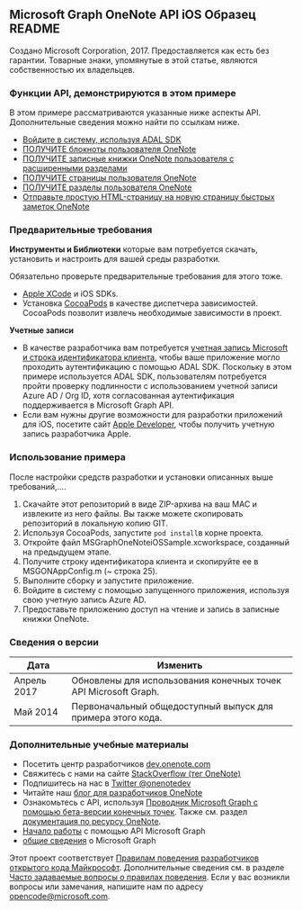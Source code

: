 Microsoft Graph OneNote API iOS Образец README
---------------------------------------------

Создано Microsoft Corporation, 2017. Предоставляется как есть без гарантии. Товарные знаки, упомянутые в этой статье, являются собственностью их владельцев.

### Функции API, демонстрируются в этом примере

В этом примере рассматриваются указанные ниже аспекты API. Дополнительные сведения можно найти по ссылкам ниже.

-	[Войдите в систему, используя ADAL SDK](https://github.com/AzureAD/azure-activedirectory-library-for-objc)
-	[ПОЛУЧИТЕ блокноты пользователя OneNote](https://developer.microsoft.com/ru-ru/graph/docs/api-reference/beta/api/notebook_get)
-	[ПОЛУЧИТЕ записные книжки OneNote пользователя с расширенными разделами](https://msdn.microsoft.com/ru-ru/library/azure/ad/graph/howto/azure-ad-graph-api-supported-queries-filters-and-paging-options?f=255&MSPPError=-2147217396#expand)
-	[ПОЛУЧИТЕ страницы пользователя OneNote](https://developer.microsoft.com/ru-ru/graph/docs/api-reference/beta/api/page_get)
-	[ПОЛУЧИТЕ разделы пользователя OneNote](https://developer.microsoft.com/ru-ru/graph/docs/api-reference/beta/api/section_get)
-	[Отправьте простую HTML-страницу на новую страницу быстрых заметок OneNote](https://developer.microsoft.com/ru-ru/graph/docs/api-reference/beta/api/section_post_pages)

### Предварительные требования

**Инструменты и Библиотеки** которые вам потребуется скачать, установить и настроить для вашей среды разработки.

Обязательно проверьте предварительные требования для этого тоже.

-	[Apple XCode](https://developer.apple.com/xcode/) и iOS SDKs.
-	Установка [CocoaPods](https://guides.cocoapods.org/using/getting-started.html) в качестве диспетчера зависимостей. CocoaPods позволит извлечь необходимые зависимости в проект.

**Учетные записи**

-	В качестве разработчика вам потребуется [учетная запись Microsoft и строка идентификатора клиента](https://docs.microsoft.com/en-us/azure/active-directory/develop/active-directory-v2-app-registration#build-a-quick-start-app), чтобы ваше приложение могло проходить аутентификацию с помощью ADAL SDK. Поскольку в этом примере используется ADAL SDK, пользователям потребуется пройти проверку подлинности с использованием учетной записи Azure AD / Org ID, хотя согласованная аутентификация поддерживается в Microsoft Graph API.
-	Если вам нужны другие возможности для разработки приложений для iOS, посетите сайт [Apple Developer](http://developer.apple.com/), чтобы получить учетную запись разработчика Apple.

### Использование примера

После настройки средств разработки и установки описанных выше требований,....

1.	Скачайте этот репозиторий в виде ZIP-архива на ваш MAC и извлеките из него файлы. Вы также можете скопировать репозиторий в локальную копию GIT.
2.	Используя CocoaPods, запустите `pod install`в корне проекта.
3.	Откройте файл MSGraphOneNoteiOSSample.xcworkspace, созданный на предыдущем этапе.
4.	Получите строку идентификатора клиента и скопируйте ее в MSGONAppConfig.m (~ строка 25).
5.	Выполните сборку и запустите приложение.
6.	Войдите в систему с помощью запущенного приложения, используя свою учетную запись Azure AD.
7.	Предоставьте приложению доступ на чтение и запись в записные книжки OneNote.

### Сведения о версии

| Дата | Изменить |
|------------|-------------------------------------------------------|
| Апрель 2017 | Обновлены для использования конечных точек API Microsoft Graph. |
| Май 2014 | Первоначальный общедоступный выпуск для примера этого кода. |

### Дополнительные учебные материалы

-	Посетить центр разработчиков [dev.onenote.com](http://dev.onenote.com)
-	Свяжитесь с нами на сайте [StackOverflow (тег OneNote)](http://go.microsoft.com/fwlink/?LinkID=390182)
-	Подпишитесь на нас в [Twitter @onenotedev](http://www.twitter.com/onenotedev)
-	Читайте наш [блог для разработчиков OneNote](http://go.microsoft.com/fwlink/?LinkID=390183)
-	Ознакомьтесь с API, используя [Проводник Microsoft Graph с помощью бета-версии конечных точек](https://developer.microsoft.com/ru-ru/graph/graph-explorer). Также см. раздел [документация по ресурсу OneNote](https://developer.microsoft.com/ru-ru/graph/docs/api-reference/beta/resources/notes).
-	[Начало работы](https://developer.microsoft.com/ru-ru/graph/docs/get-started/get-started) с помощью API Microsoft Graph
-	[общие сведения](https://developer.microsoft.com/ru-ru/graph/docs/overview/overview) о Microsoft Graph

Этот проект соответствует [Правилам поведения разработчиков открытого кода Майкрософт](https://opensource.microsoft.com/codeofconduct/). Дополнительные сведения см. в разделе [Часто задаваемые вопросы о правилах поведения](https://opensource.microsoft.com/codeofconduct/faq/). Если у вас возникли вопросы или замечания, напишите нам по адресу [opencode@microsoft.com](mailto:opencode@microsoft.com).

